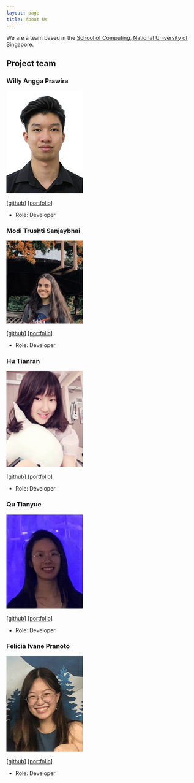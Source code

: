```yaml
---
layout: page
title: About Us
---
```


We are a team based in the [School of Computing, National University of Singapore](http://www.comp.nus.edu.sg).

## Project team

### Willy Angga Prawira

<img src="images/willyamped.png" width="200px">

[[github](https://github.com/willyamped)]
[[portfolio](team/willyamped.md)]

* Role: Developer

### Modi Trushti Sanjaybhai

<img src="images/tsm1820.png" width="200px">

[[github](http://github.com/tsm1820)]
[[portfolio](team/tsm1820.md)]

* Role: Developer

### Hu Tianran

<img src="images/nature711.png" width="200px">

[[github](http://github.com/nature711)] [[portfolio](team/hutianran.md)]

* Role: Developer

### Qu Tianyue

<img src="images/tianyue58.png" width="200px">

[[github](http://github.com/tianyue58)]
[[portfolio](team/johndoe.md)]

* Role: Developer

### Felicia Ivane Pranoto

<img src="images/feliciaivane.png" width="200px">

[[github](http://github.com/feliciaivane)]
[[portfolio](team/feliciaivane.md)]

* Role: Developer

